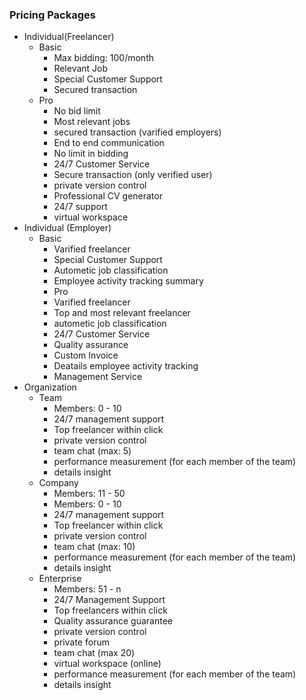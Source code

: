 ### Pricing Packages
 -  Individual(Freelancer)
    - Basic
      - Max bidding: 100/month
      - Relevant Job
      - Special Customer Support
      - Secured transaction 
    - Pro
      - No bid limit
      - Most relevant jobs
      - secured transaction (varified employers)
      - End to end communication
      - No limit in bidding
      - 24/7 Customer Service
      - Secure transaction (only verified user)
      - private version control
      - Professional CV generator
      - 24/7 support
      - virtual workspace
- Individual (Employer)
  - Basic
    - Varified freelancer
    - Special Customer Support
    - Autometic job classification
    - Employee activity tracking summary
    - Pro
    - Varified freelancer
    - Top and most relevant freelancer
    - autometic job classification
    - 24/7 Customer Service
    - Quality assurance
    - Custom Invoice
    - Deatails employee activity tracking
    - Management Service
- Organization
  - Team
    - Members: 0 - 10
    - 24/7 management support
    - Top freelancer within click
    - private version control
    - team chat (max: 5)
    - performance measurement (for each member of the team)
    - details insight
  - Company
    - Members: 11 - 50
    - Members: 0 - 10
    - 24/7 management support
    - Top freelancer within click
    - private version control
    - team chat (max: 10)
    - performance measurement (for each member of the team)
    - details insight
  - Enterprise
    - Members: 51 - n
    - 24/7 Management Support
    - Top freelancers within click
    - Quality assurance guarantee
    - private version control
    - private forum
    - team chat (max 20)
    - virtual workspace (online)
    - performance measurement (for each member of the team)
    - details insight